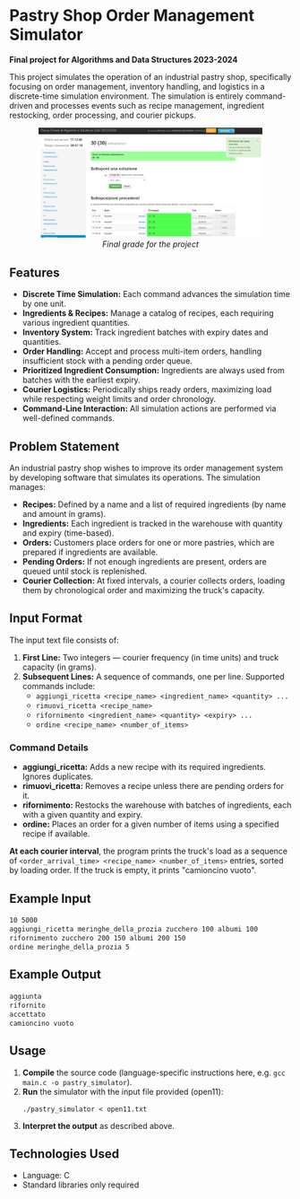 # Pastry Shop Order Management Simulator

**Final project for Algorithms and Data Structures 2023-2024**

This project simulates the operation of an industrial pastry shop, specifically focusing on order management, inventory handling, and logistics in a discrete-time simulation environment. The simulation is entirely command-driven and processes events such as recipe management, ingredient restocking, order processing, and courier pickups.

<p align="center">
  <img src="final_grade.png" alt="Final Grade Screenshot" width="400"/>
  <br>
  <em>Final grade for the project</em>
</p>

## Features

- **Discrete Time Simulation:** Each command advances the simulation time by one unit.
- **Ingredients & Recipes:** Manage a catalog of recipes, each requiring various ingredient quantities.
- **Inventory System:** Track ingredient batches with expiry dates and quantities.
- **Order Handling:** Accept and process multi-item orders, handling insufficient stock with a pending order queue.
- **Prioritized Ingredient Consumption:** Ingredients are always used from batches with the earliest expiry.
- **Courier Logistics:** Periodically ships ready orders, maximizing load while respecting weight limits and order chronology.
- **Command-Line Interaction:** All simulation actions are performed via well-defined commands.

## Problem Statement

An industrial pastry shop wishes to improve its order management system by developing software that simulates its operations. The simulation manages:

- **Recipes:** Defined by a name and a list of required ingredients (by name and amount in grams).
- **Ingredients:** Each ingredient is tracked in the warehouse with quantity and expiry (time-based).
- **Orders:** Customers place orders for one or more pastries, which are prepared if ingredients are available.
- **Pending Orders:** If not enough ingredients are present, orders are queued until stock is replenished.
- **Courier Collection:** At fixed intervals, a courier collects orders, loading them by chronological order and maximizing the truck's capacity.

## Input Format

The input text file consists of:

1. **First Line:** Two integers — courier frequency (in time units) and truck capacity (in grams).
2. **Subsequent Lines:** A sequence of commands, one per line. Supported commands include:
   - `aggiungi_ricetta <recipe_name> <ingredient_name> <quantity> ...`
   - `rimuovi_ricetta <recipe_name>`
   - `rifornimento <ingredient_name> <quantity> <expiry> ...`
   - `ordine <recipe_name> <number_of_items>`



### Command Details

- **aggiungi_ricetta:** Adds a new recipe with its required ingredients. Ignores duplicates.
- **rimuovi_ricetta:** Removes a recipe unless there are pending orders for it.
- **rifornimento:** Restocks the warehouse with batches of ingredients, each with a given quantity and expiry.
- **ordine:** Places an order for a given number of items using a specified recipe if available.

**At each courier interval**, the program prints the truck's load as a sequence of `<order_arrival_time> <recipe_name> <number_of_items>` entries, sorted by loading order. If the truck is empty, it prints "camioncino vuoto".

## Example Input

```
10 5000
aggiungi_ricetta meringhe_della_prozia zucchero 100 albumi 100
rifornimento zucchero 200 150 albumi 200 150
ordine meringhe_della_prozia 5
```

## Example Output

```
aggiunta
rifornito
accettato
camioncino vuoto
```

## Usage

1. **Compile** the source code (language-specific instructions here, e.g. `gcc main.c -o pastry_simulator`).
2. **Run** the simulator with the input file provided (open11):
   ```
   ./pastry_simulator < open11.txt
   ```
3. **Interpret the output** as described above.

## Technologies Used

- Language: C
- Standard libraries only required
